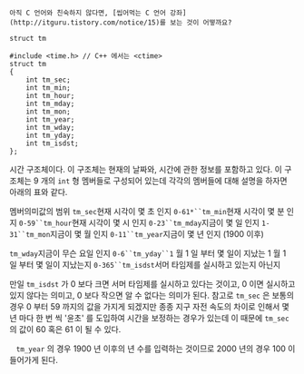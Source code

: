 


```warning
아직 C 언어와 친숙하지 않다면, [씹어먹는 C 언어 강좌](http://itguru.tistory.com/notice/15)를 보는 것이 어떻까요?

```

`struct tm`




```info
#include <time.h> // C++ 에서는 <ctime>
struct tm
{
    int tm_sec;
    int tm_min;
    int tm_hour;
    int tm_mday;
    int tm_mon;
    int tm_year;
    int tm_wday;
    int tm_yday;
    int tm_isdst;
};
```


시간 구조체이다.
이 구조체는 현재의 날짜와, 시간에 관한 정보를 포함하고 있다. 이 구조체는 9 개의 `int` 형 멤버들로 구성되어 있는데 각각의 멤버들에 대해 설명을 하자면 아래의 표와 같다.


멤버의미값의 범위
`tm_sec`현재 시각이 몇 초 인지
`0-61*``tm_min`현재 시각이 몇 분 인지
`0-59``tm_hour`현재 시각이 몇 시 인지
`0-23``tm_mday`지금이 몇 일 인지
`1-31``tm_mon`지금이 몇 월 인지
`0-11``tm_year`지금이 몇 년 인지 (1900 이후)

`tm_wday`지금이 무슨 요일 인지
`0-6``tm_yday``1` 월 1 일 부터 몇 일이 지났는 1 월 1 일 부터 몇 일이 지났는지
`0-365``tm_isdst`서머 타임제를 실시하고 있는지 아닌지


만일 `tm_isdst` 가 0 보다 크면 서머 타임제를 실시하고 있다는 것이고, 0 이면 실시하고 있지 않다는 의미고, 0 보다 작으면 알 수 없다는 의미가 된다. 참고로 `tm_sec` 은 보통의 경우 0 부터 59 까지의 값을 가지게 되겠지만 종종 지구 자전 속도의 차이로 인해서 몇 년 마다 한 번 씩 '윤초' 를 도입하여 시간을 보정하는 경우가 있는데 이 때문에 `tm_sec` 의 값이 60 혹은 61 이 될 수 있다.

   `tm_year` 의 경우 1900 년 이후의 년 수를 입력하는 것이므로 2000 년의 경우 100 이 들어가게 된다.




